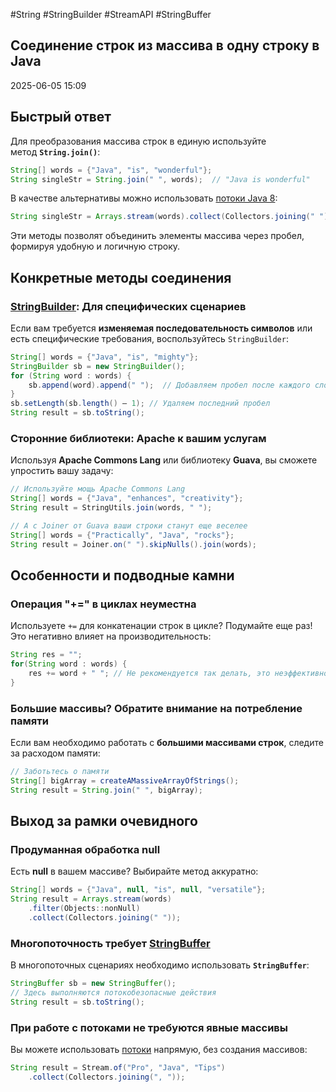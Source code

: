 #String #StringBuilder #StreamAPI #StringBuffer
## Соединение строк из массива в одну строку в Java

2025-06-05 15:09

## Быстрый ответ

Для преобразования массива строк в единую используйте метод **`String.join()`**:
```java
String[] words = {"Java", "is", "wonderful"};
String singleStr = String.join(" ", words);  // "Java is wonderful"
```

В качестве альтернативы можно использовать [потоки Java 8](StreamAPI):
```java
String singleStr = Arrays.stream(words).collect(Collectors.joining(" "));
```

Эти методы позволят объединить элементы массива через пробел, формируя удобную и логичную строку.

## Конкретные методы соединения

### [StringBuilder](StringBuilder): Для специфических сценариев

Если вам требуется **изменяемая последовательность символов** или есть специфические требования, воспользуйтесь `StringBuilder`:
```java
String[] words = {"Java", "is", "mighty"};
StringBuilder sb = new StringBuilder();
for (String word : words) {
    sb.append(word).append(" ");  // Добавляем пробел после каждого слова
}
sb.setLength(sb.length() – 1); // Удаляем последний пробел
String result = sb.toString();
```

### Сторонние библиотеки: Apache к вашим услугам

Используя **Apache Commons Lang** или библиотеку **Guava**, вы сможете упростить вашу задачу:
```java
// Используйте мощь Apache Commons Lang
String[] words = {"Java", "enhances", "creativity"};
String result = StringUtils.join(words, " ");

// А с Joiner от Guava ваши строки станут еще веселее
String[] words = {"Practically", "Java", "rocks"};
String result = Joiner.on(" ").skipNulls().join(words);
```

## Особенности и подводные камни

### Операция "+=" в циклах неуместна

Используете `+=` для конкатенации строк в цикле? Подумайте еще раз! Это негативно влияет на производительность:
```java
String res = "";
for(String word : words) {
    res += word + " "; // Не рекомендуется так делать, это неэффективно
}
```

### Большие массивы? Обратите внимание на потребление памяти

Если вам необходимо работать с **большими массивами строк**, следите за расходом памяти:
```java
// Заботьтесь о памяти
String[] bigArray = createAMassiveArrayOfStrings();
String result = String.join(" ", bigArray);
```

## Выход за рамки очевидного

### Продуманная обработка null

Есть **null** в вашем массиве? Выбирайте метод аккуратно:
```java
String[] words = {"Java", null, "is", null, "versatile"};
String result = Arrays.stream(words)
    .filter(Objects::nonNull)
    .collect(Collectors.joining(" "));
```

### Многопоточность требует [StringBuffer](StringBuffer)

В многопоточных сценариях необходимо использовать **`StringBuffer`**:
```java
StringBuffer sb = new StringBuffer();
// Здесь выполняются потокобезопасные действия
String result = sb.toString();
```

### При работе с потоками не требуются явные массивы

Вы можете использовать [потоки](StreamAPI) напрямую, без создания массивов:
```java
String result = Stream.of("Pro", "Java", "Tips")
    .collect(Collectors.joining(", "));
```